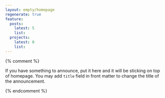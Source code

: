 ```yaml
---
layout: empty/homepage
regenerate: true
feature:
  posts:
    latest: 5
    list:
  projects:
    latest: 0
    list:
---
```


{% comment %}

If you have something to announce, put it here and it will be sticking on top of homepage. You may add `title` field in front matter to change the title of the announcement.


{% endcomment %}
